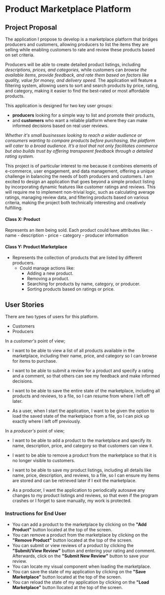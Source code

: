 # Product Marketplace Platform

## Project Proposal

The application I propose to develop is a marketplace platform that bridges producers and customers, allowing producers to list the items they are selling while enabling customers to rate and review these products based on set criteria. 

Producers will be able to create detailed product listings, including *descriptions, prices, and categories,* while customers can *browse the available items, provide feedback, and rate them based on factors like quality, value for money, and delivery speed.* The application will feature a filtering system, allowing users to sort and search products by price, rating, and category, making it easier to find the best-rated or most affordable products.

This application is designed for two key user groups: 
- **producers** looking for a simple way to list and promote their products, 
- and **customers** who want a reliable platform where they can make informed decisions based on real user reviews. 

*Whether it's small businesses looking to reach a wider audience or consumers wanting to compare products before purchasing, the platform will cater to a broad audience. It’s a tool that not only facilitates commerce but also builds trust by offering transparent feedback through a detailed rating system.*

This project is of particular interest to me because it combines elements of e-commerce, user engagement, and data management, offering a unique challenge in balancing the needs of both producers and customers. I am excited to design an application that goes beyond a simple product listing by incorporating dynamic features like customer ratings and reviews. This will require me to implement non-trivial logic, such as calculating average ratings, managing review data, and filtering products based on various criteria, making the project both technically interesting and creatively fulfilling.

#### Class X: Product
Represents an item being sold. Each product could have attributes like:
     - name
     - description
     - price
     - category
     - producer information

#### Class Y: Product Marketplace
- Represents the collection of products that are listed by different producers.
   - Could manage actions like:
     - Adding a new product.
     - Removing a product.
     - Searching for products by name, category, or producer.
     - Sorting products based on ratings or price.


## User Stories
There are two types of users for this platform.
-	Customers
-	Producers

In a *customer's* point of view;
- I want to be able to view a list of all products available in the marketplace, including their name, price, and category so I can browse for items to purchase.
- I want to be able to submit a review for a product and specify a rating and a comment, so that others can see my feedback and make informed decisions.

- I want to be able to save the entire state of the marketplace, including all products and reviews, to a file, so I can resume from where I left off later.
- As a user, when I start the application, I want to be given the option to load the saved state of the marketplace from a file, so I can pick up exactly where I left off previously.

In a *producer's* point of view;
- I want to be able to add a product to the marketplace and specify its name, description, price, and category so that customers can view it.
- I want to be able to remove a product from the marketplace so that it is no longer visible to customers.

- I want to be able to save my product listings, including all details like name, price, description, and reviews, to a file, so I can ensure my items are stored and can be retrieved later if I exit the marketplace.
- As a producer, I want the application to periodically autosave any changes to my product listings and reviews, so that even if the program crashes or I forget to save manually, my work is protected.

### Instructions for End User
- You can add a product to the marketplace by clicking on the **"Add Product"** button located at the top of the screen.
- You can remove a product from the marketplace by clicking on the **"Remove Product"** button located at the top of the screen.
- You can submit or view reviews of a product by clicking the **"Submit/View Review"** button and entering your rating and comment. Afterwards, click on the **"Submit New Review"** button to save your review.
- You can locate my visual component when loading the marketplace.
- You can save the state of my application by clicking on the **"Save Marketplace"** button located at the top of the screen.
- You can reload the state of my application by clicking on the **"Load Marketplace"** button llocated at the top of the screen.